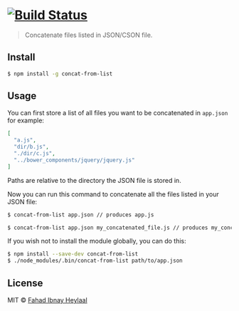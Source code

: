 #  [![Build Status](https://secure.travis-ci.org/fahad19/concat-from-list.png?branch=master)](http://travis-ci.org/fahad19/concat-from-list)

> Concatenate files listed in JSON/CSON file.


## Install

```sh
$ npm install -g concat-from-list
```

## Usage

You can first store a list of all files you want to be concatenated in `app.json` for example:

```json
[
  "a.js",
  "dir/b.js",
  "./dir/c.js",
  "../bower_components/jquery/jquery.js"
]
```

Paths are relative to the directory the JSON file is stored in.

Now you can run this command to concatenate all the files listed in your JSON file:

```sh
$ concat-from-list app.json // produces app.js

$ concat-from-list app.json my_concatenated_file.js // produces my_concatenated_file.js
```

If you wish not to install the module globally, you can do this:

```sh
$ npm install --save-dev concat-from-list
$ ./node_modules/.bin/concat-from-list path/to/app.json
```

## License

MIT © [Fahad Ibnay Heylaal](http://fahad19.com)
